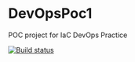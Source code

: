 # DevOpsPoc1
POC project for IaC DevOps Practice

[![Build status](https://dev.azure.com/NECMPC/NEC%20MPC%20DevOps/_apis/build/status/NEC%20MPC%20DevOps-CI)](https://dev.azure.com/NECMPC/NEC%20MPC%20DevOps/_build/latest?definitionId=5)
